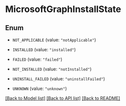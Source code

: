 # MicrosoftGraphInstallState

## Enum


* `NOT_APPLICABLE` (value: `"notApplicable"`)

* `INSTALLED` (value: `"installed"`)

* `FAILED` (value: `"failed"`)

* `NOT_INSTALLED` (value: `"notInstalled"`)

* `UNINSTALL_FAILED` (value: `"uninstallFailed"`)

* `UNKNOWN` (value: `"unknown"`)


[[Back to Model list]](../README.md#documentation-for-models) [[Back to API list]](../README.md#documentation-for-api-endpoints) [[Back to README]](../README.md)



